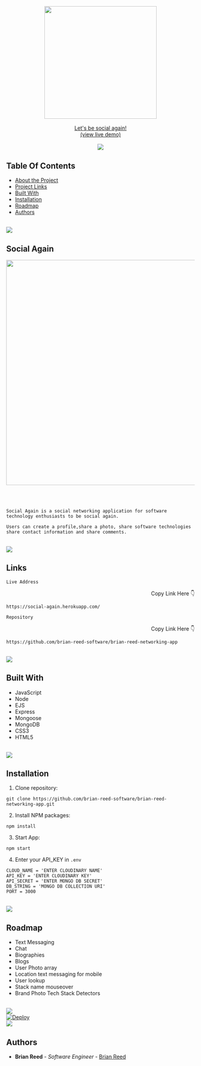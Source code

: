 <br/>
<p align="center">
  <h3 align="center">  
    <a href="http://social-again.herokuapp.com/" target="_blank">
      <img src="https://res.cloudinary.com/at100dev/image/upload/v1628713361/social_again_l9lsgr.svg" width="300px">
   
</h3>

  <p align="center">
    Let's be social again!
    <br/>
      (view live demo)
     </a>
    <br/>
    <br/>
<img src="https://raw.githubusercontent.com/andreasbm/readme/master/assets/lines/colored.png">
  </p>
</p>

## Table Of Contents

* [About the Project](#Social-Again)
* [Project Links](#links)
* [Built With](#built-with)
* [Installation](#installation)
* [Roadmap](#roadmap)
* [Authors](#authors)

<br/>
  <img src="https://raw.githubusercontent.com/andreasbm/readme/master/assets/lines/colored.png">
<br/>

## Social Again
  <p align="center">
<a href="http://social-again.herokuapp.com/" target="_blank">
<img width="600px" src="https://repository-images.githubusercontent.com/370849781/ca140020-284f-4f02-8a31-a32a04f50996">
</a>
</p>
<br>
<br>

```
Social Again is a social networking application for software technology enthusiasts to be social again.

Users can create a profile,share a photo, share software technologies share contact information and share comments.

```


<br/>
  <img src="https://raw.githubusercontent.com/andreasbm/readme/master/assets/lines/colored.png">
<br/>

## Links

```Live Address```
<p align="right">Copy Link Here 👇 </p>

```
https://social-again.herokuapp.com/
```

```Repository```
<p align="right">Copy Link Here 👇 </p>

```
https://github.com/brian-reed-software/brian-reed-networking-app
```

<br/>
  <img src="https://raw.githubusercontent.com/andreasbm/readme/master/assets/lines/colored.png">
<br/>


## Built With

* JavaScript
* Node
* EJS
* Express
* Mongoose
* MongoDB
* CSS3
* HTML5


 <br/>
    <img src="https://raw.githubusercontent.com/andreasbm/readme/master/assets/lines/colored.png">
 <br/>


## Installation


1. Clone repository:

```
git clone https://github.com/brian-reed-software/brian-reed-networking-app.git
```

2. Install NPM packages:

```
npm install
```

3. Start App:

```
npm start
```

4. Enter your API_KEY in `.env`

```JS
CLOUD_NAME = 'ENTER CLOUDINARY NAME'
API_KEY = 'ENTER CLOUDINARY KEY'
API_SECRET = 'ENTER MONGO DB SECRET'
DB_STRING = 'MONGO DB COLLECTION URI'
PORT = 3000
```
 <br/>
    <img src="https://raw.githubusercontent.com/andreasbm/readme/master/assets/lines/colored.png">
 <br/>

##  Roadmap

  
* Text Messaging 
* Chat
* Biographies
* Blogs
* User Photo array
* Location text messaging for mobile
* User lookup
* Stack name mouseover
* Brand Photo Tech Stack Detectors

<br/>
  <img src="https://raw.githubusercontent.com/andreasbm/readme/master/assets/lines/colored.png">
<br/>

<a href="https://heroku.com/deploy">
  <img src="https://www.herokucdn.com/deploy/button.svg" alt="Deploy">
</a>

<br/>
  <img src="https://raw.githubusercontent.com/andreasbm/readme/master/assets/lines/colored.png">
<br/>


## Authors

* **Brian Reed** - *Software Engineer* - [Brian Reed](https://brian-reed.me)


